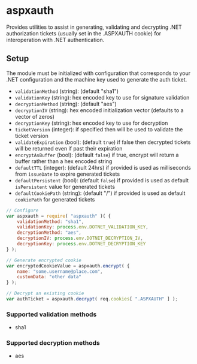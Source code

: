 # aspxauth

Provides utilities to assist in generating, validating and decrypting .NET authorization tickets (usually set in the .ASPXAUTH cookie) for interoperation with .NET authentication.

## Setup

The module must be initialized with configuration that corresponds to your .NET configuration and the machine key used to generate the auth ticket.

- `validationMethod` (string): (default "sha1")
- `validationKey` (string): hex encoded key to use for signature validation
- `decryptionMethod` (string): (default "aes")
- `decryptionIV` (string): hex encoded initialization vector (defaults to a vector of zeros)
- `decryptionKey` (string): hex encoded key to use for decryption
- `ticketVersion` (integer): if specified then will be used to validate the ticket version
- `validateExpiration` (bool): (default `true`) if false then decrypted tickets will be returned even if past their expiration
- `encryptAsBuffer` (bool): (default `false`) if true, encrypt will return a buffer rather than a hex encoded string
- `defaultTTL` (integer): (default 24hrs) if provided is used as milliseconds from `issueDate` to expire generated tickets
- `defaultPersistent` (bool): (default `false`) if provided is used as default `isPersistent` value for generated tickets
- `defaultCookiePath` (string): (default "/") if provided is used as default `cookiePath` for generated tickets


```js
// Configure
var aspxauth = require( "aspxauth" )( {
    validationMethod: "sha1",
    validationKey: process.env.DOTNET_VALIDATION_KEY,
    decryptionMethod: "aes",
    decryptionIV: process.env.DOTNET_DECRYPTION_IV,
    decryptionKey: process.env.DOTNET_DECRYPTION_KEY
} );

// Generate encrypted cookie
var encryptedCookieValue = aspxauth.encrypt( {
    name: "some.username@place.com",
    customData: "other data"
} );

// Decrypt an existing cookie
var authTicket = aspxauth.decrypt( req.cookies[ ".ASPXAUTH" ] );
```

### Supported validation methods

- sha1

### Supported decryption methods

- aes
